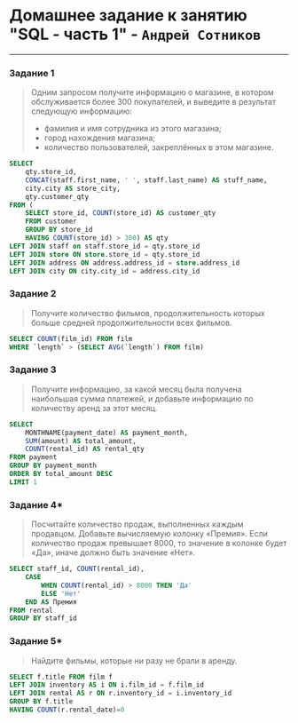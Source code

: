 # Домашнее задание к занятию "SQL - часть 1" - `Андрей Сотников`

---

### Задание 1

> Одним запросом получите информацию о магазине, в котором обслуживается более 300 покупателей, и выведите в результат следующую информацию:
>
> - фамилия и имя сотрудника из этого магазина;
> - город нахождения магазина;
> - количество пользователей, закреплённых в этом магазине.

```sql
SELECT 
    qty.store_id, 
    CONCAT(staff.first_name, ' ', staff.last_name) AS stuff_name, 
    city.city AS store_city, 
    qty.customer_qty  
FROM (
    SELECT store_id, COUNT(store_id) AS customer_qty  
    FROM customer 
    GROUP BY store_id
    HAVING COUNT(store_id) > 300) AS qty
LEFT JOIN staff on staff.store_id = qty.store_id
LEFT JOIN store ON store.store_id = qty.store_id
LEFT JOIN address ON address.address_id = store.address_id
LEFT JOIN city ON city.city_id = address.city_id 
```

### Задание 2

> Получите количество фильмов, продолжительность которых больше средней продолжительности всех фильмов.

```sql
SELECT COUNT(film_id) FROM film
WHERE `length` > (SELECT AVG(`length`) FROM film)
```

### Задание 3

> Получите информацию, за какой месяц была получена наибольшая сумма платежей, и добавьте информацию по количеству аренд за этот месяц.

```sql
SELECT 
    MONTHNAME(payment_date) AS payment_month, 
    SUM(amount) AS total_amount, 
    COUNT(rental_id) AS rental_qty 
FROM payment
GROUP BY payment_month
ORDER BY total_amount DESC
LIMIT 1
```

### Задание 4*

> Посчитайте количество продаж, выполненных каждым продавцом. Добавьте вычисляемую колонку «Премия». Если количество продаж превышает 8000, то значение в колонке будет «Да», иначе должно быть значение «Нет».

```sql
SELECT staff_id, COUNT(rental_id),
    CASE 
        WHEN COUNT(rental_id) > 8000 THEN 'Да'
        ELSE 'Нет'
    END AS Премия
FROM rental
GROUP BY staff_id 
```

### Задание 5*

> Найдите фильмы, которые ни разу не брали в аренду.

```sql
SELECT f.title FROM film f
LEFT JOIN inventory AS i ON i.film_id = f.film_id
LEFT JOIN rental AS r ON r.inventory_id = i.inventory_id
GROUP BY f.title
HAVING COUNT(r.rental_date)=0
```
